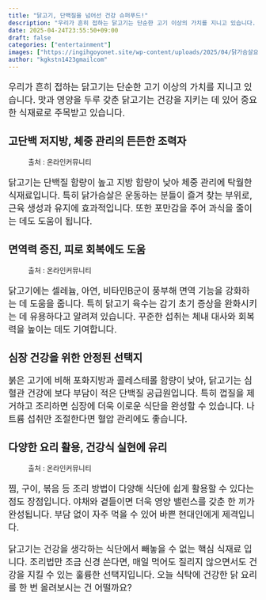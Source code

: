 ```yaml
---
title: "닭고기, 단백질을 넘어선 건강 슈퍼푸드!"
description: "우리가 흔히 접하는 닭고기는 단순한 고기 이상의 가치를 지니고 있습니다. 맛과 영양을 두루 갖춘 닭고기는 건강을 지키는 데 있어 중요한 식재료로 주목받고 있습니다."
date: 2025-04-24T23:55:50+09:00
draft: false
categories: ["entertainment"]
images: ["https://ingihgoyonet.site/wp-content/uploads/2025/04/닭가슴살요리-1024x683.png", "https://ingihgoyonet.site/wp-content/uploads/2025/04/찜닭요리-1024x683.png", "https://ingihgoyonet.site/wp-content/uploads/2025/04/닭고기-1024x683.jpg"]
author: "kgkstn1423gmailcom"
---
```


<p style="font-size:18px">우리가 흔히 접하는 닭고기는 단순한 고기 이상의 가치를 지니고 있습니다. 맛과 영양을 두루 갖춘 닭고기는 건강을 지키는 데 있어 중요한 식재료로 주목받고 있습니다.</p> <h2 >고단백 저지방, 체중 관리의 든든한 조력자</h2> <figure ><img src="https://ingihgoyonet.site/wp-content/uploads/2025/04/닭가슴살요리-1024x683.png" alt="" style="aspect-ratio:16/9;object-fit:cover"/><figcaption >출처 : 온라인커뮤니티</figcaption></figure> <p style="font-size:18px">닭고기는 단백질 함량이 높고 지방 함량이 낮아 체중 관리에 탁월한 식재료입니다. 특히 닭가슴살은 운동하는 분들이 즐겨 찾는 부위로, 근육 생성과 유지에 효과적입니다. 또한 포만감을 주어 과식을 줄이는 데도 도움이 됩니다.</p> <h2 >면역력 증진, 피로 회복에도 도움</h2> <figure ><img src="https://ingihgoyonet.site/wp-content/uploads/2025/04/찜닭요리-1024x683.png" alt="" style="aspect-ratio:16/9;object-fit:cover"/><figcaption >출처 : 온라인커뮤니티</figcaption></figure> <p style="font-size:18px">닭고기에는 셀레늄, 아연, 비타민B군이 풍부해 면역 기능을 강화하는 데 도움을 줍니다. 특히 닭고기 육수는 감기 초기 증상을 완화시키는 데 유용하다고 알려져 있습니다. 꾸준한 섭취는 체내 대사와 회복력을 높이는 데도 기여합니다.</p> <h2 >심장 건강을 위한 안정된 선택지</h2> <p style="font-size:18px">붉은 고기에 비해 포화지방과 콜레스테롤 함량이 낮아, 닭고기는 심혈관 건강에 보다 부담이 적은 단백질 공급원입니다. 특히 껍질을 제거하고 조리하면 심장에 더욱 이로운 식단을 완성할 수 있습니다. 나트륨 섭취만 조절한다면 혈압 관리에도 좋습니다.</p> <h2 >다양한 요리 활용, 건강식 실현에 유리</h2> <figure ><img src="https://ingihgoyonet.site/wp-content/uploads/2025/04/닭고기-1024x683.jpg" alt="" style="aspect-ratio:16/9;object-fit:cover"/><figcaption >출처 : 온라인커뮤니티</figcaption></figure> <p style="font-size:18px">찜, 구이, 볶음 등 조리 방법이 다양해 식단에 쉽게 활용할 수 있다는 점도 장점입니다. 야채와 곁들이면 더욱 영양 밸런스를 갖춘 한 끼가 완성됩니다. 부담 없이 자주 먹을 수 있어 바쁜 현대인에게 제격입니다.</p> <p style="font-size:18px">닭고기는 건강을 생각하는 식단에서 빼놓을 수 없는 핵심 식재료 입니다. 조리법만 조금 신경 쓴다면, 매일 먹어도 질리지 않으면서도 건강을 지킬 수 있는 훌륭한 선택지입니다. 오늘 식탁에 건강한 닭 요리를 한 번 올려보시는 건 어떨까요?</p>